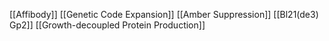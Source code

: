[[Affibody]]
[[Genetic Code Expansion]]
[[Amber Suppression]]
[[Bl21(de3) Gp2]]
[[Growth-decoupled Protein Production]]
